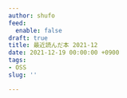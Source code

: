 ```yaml
---
author: shufo
feed:
  enable: false
draft: true
title: 最近読んだ本 2021-12
date: 2021-12-19 00:00:00 +0900
tags:
- OSS
slug: ''

---
```

